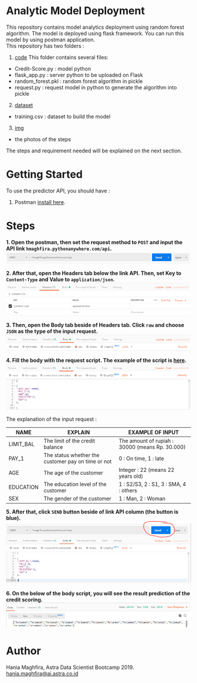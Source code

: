 # Analytic Model Deployment
This repository contains model analytics deployment using random forest algorithm. The model is deployed using flask framework. You can run this model by using postman application.<br>
This repository has two folders :
1. [code](https://github.com/hmaghfira/Analytic-Model-Deployment/tree/master/code)
This folder contains several files:
-  Credit-Score.py : model python
- flask_app.py : server python to be uploaded on Flask
- random_forest.pkl : random forest algorithm in pickle 
- request.py : request model in python to generate the algorithm into pickle
2. [dataset](https://github.com/hmaghfira/Analytic-Model-Deployment/tree/master/dataset)
- training.csv : dataset to build the model
3. [img](https://github.com/hmaghfira/Analytic-Model-Deployment/tree/master/img)
- the photos of the steps

The steps and requirement needed will be explained on the next section.

# Getting Started 
To use the predictor API, you should have :
1. Postman [install here](https://www.getpostman.com/).

# Steps
**1. Open the postman, then set the request method to ``POST`` and input the API link ``hmaghfira.pythonanywhere.com/api``.**
![](img/step1.PNG)

**2. After that, open the Headers tab below the link API. Then, set Key to ``Content-Type`` and Value to ``application/json``.**
![](img/step2.PNG)

**3. Then, open the Body tab beside of Headers tab. Click ``raw`` and choose ``JSON`` as the type of the input request.**
![](img/step3.PNG)

**4. Fill the body with the request script. The example of the script is [here](https://github.com/hmaghfira/Analytic-Model-Deployment/blob/master/postman%20request.txt).**
![](img/step4.PNG)

The explanation of the input request :<br>

|NAME|EXPLAIN|EXAMPLE OF INPUT|
|---|---|---|
|LIMIT_BAL|The limit of the credit balance|The amount of rupiah : 30000 (means Rp. 30.000)|
|PAY_1|The status whether the customer pay on time or not| 0 : On time, 1 : late|
|AGE|The age of the customer|Integer : 22 (means 22 years old)|
|EDUCATION|The education level of the customer| 1 : S2/S3, 2 : S1, 3 : SMA, 4 : others|
|SEX|The gender of the customer|1 : Man, 2 : Woman|


**5. After that, click ``SEND`` button beside of link API column (the button is blue).**
![](img/step5.PNG)

**6. On the below of the body script, you will see the result prediction of the credit scoring.**
![](img/step6.PNG)

# Author
Hania Maghfira, Astra Data Scientist Bootcamp 2019.<br>
hania.maghfira@ai.astra.co.id
